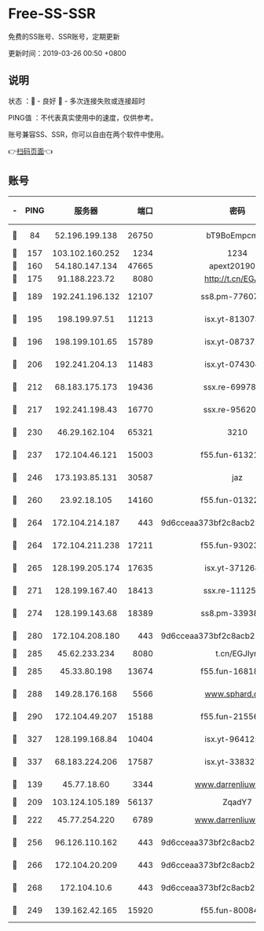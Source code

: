 # Free-SS-SSR

免费的SS账号、SSR账号，定期更新

更新时间：2019-03-26 00:50 +0800

## 说明

状态     ：🙂 - 良好 🙁 - 多次连接失败或连接超时

PING值   ：不代表真实使用中的速度，仅供参考。

账号兼容SS、SSR，你可以自由在两个软件中使用。

👉[扫码页面](https://liesauer.github.io/Free-SS-SSR/)👈

## 账号

|-|PING|服务器|端口|密码|加密方式|区域|
|:----:|:----:|:-----:|-----:|:----:|:----:|:----:|
|🙂|84|52.196.199.138|26750|bT9BoEmpcmP7|aes-256-cfb|JP|
|🙂|157|103.102.160.252|1234|1234|rc4-md5|JP|
|🙂|160|54.180.147.134|47665|apext2019001|chacha20|KR|
|🙂|175|91.188.223.72|8080|http://t.cn/EGJIyrl|rc4-md5|RU|
|🙂|189|192.241.196.132|12107|ss8.pm-77607879|aes-256-cfb|US|
|🙂|195|198.199.97.51|11213|isx.yt-81307363|aes-256-cfb|US|
|🙂|196|198.199.101.65|15789|isx.yt-08737172|aes-256-cfb|US|
|🙂|206|192.241.204.13|11483|isx.yt-07430483|aes-256-cfb|US|
|🙂|212|68.183.175.173|19436|ssx.re-69978912|aes-256-cfb|US|
|🙂|217|192.241.198.43|16770|ssx.re-95620121|aes-256-cfb|US|
|🙂|230|46.29.162.104|65321|3210|aes-256-ctr|RU|
|🙂|237|172.104.46.121|15003|f55.fun-61321984|aes-256-cfb|SG|
|🙂|246|173.193.85.131|30587|jaz|aes-256-cfb|US|
|🙂|260|23.92.18.105|14160|f55.fun-01322575|aes-256-cfb|US|
|🙂|264|172.104.214.187|443|9d6cceaa373bf2c8acb22e60b6a58be6|aes-256-cfb|US|
|🙂|264|172.104.211.238|17211|f55.fun-93023249|aes-256-cfb|US|
|🙂|265|128.199.205.174|17635|isx.yt-37126859|aes-256-cfb|SG|
|🙂|271|128.199.167.40|18413|ssx.re-11125566|aes-256-cfb|SG|
|🙂|274|128.199.143.68|18389|ss8.pm-33938074|aes-256-cfb|SG|
|🙂|280|172.104.208.180|443|9d6cceaa373bf2c8acb22e60b6a58be6|aes-256-cfb|US|
|🙂|285|45.62.233.234|8080|t.cn/EGJIyrl|rc4-md5|CA|
|🙂|285|45.33.80.198|13674|f55.fun-16818858|aes-256-cfb|US|
|🙂|288|149.28.176.168|5566|www.sphard.com|aes-256-cfb|AU|
|🙂|290|172.104.49.207|15188|f55.fun-21556723|aes-256-cfb|SG|
|🙂|327|128.199.168.84|10404|isx.yt-96412593|aes-256-cfb|SG|
|🙂|337|68.183.224.206|17587|isx.yt-33832783|aes-256-cfb|SG|
|🙂|139|45.77.18.60|3344|www.darrenliuwei.com|aes-256-cfb|JP|
|🙂|209|103.124.105.189|56137|ZqadY7|chacha20|CN|
|🙂|222|45.77.254.220|6789|www.darrenliuwei.com|aes-256-cfb|SG|
|🙂|256|96.126.110.162|443|9d6cceaa373bf2c8acb22e60b6a58be6|aes-256-cfb|US|
|🙂|266|172.104.20.209|443|9d6cceaa373bf2c8acb22e60b6a58be6|aes-256-cfb|US|
|🙂|268|172.104.10.6|443|9d6cceaa373bf2c8acb22e60b6a58be6|aes-256-cfb|US|
|🙁|249|139.162.42.165|15920|f55.fun-80084282|aes-256-cfb|SG|
